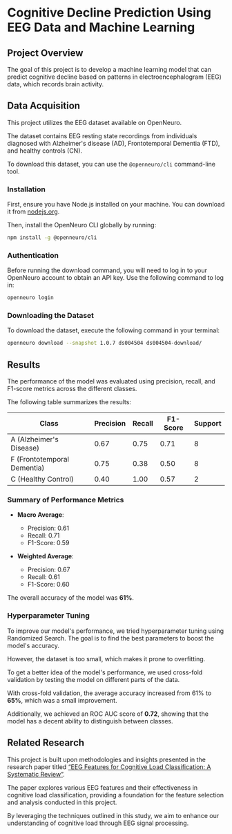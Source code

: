 
# Cognitive Decline Prediction Using EEG Data and Machine Learning

## Project Overview

The goal of this project is to develop a machine learning model that can predict cognitive decline based on patterns in electroencephalogram (EEG) data, which records brain activity. 

## Data Acquisition

This project utilizes the EEG dataset available on OpenNeuro. 

The dataset contains EEG resting state recordings from individuals diagnosed with Alzheimer's disease (AD), Frontotemporal Dementia (FTD), and healthy controls (CN).

To download this dataset, you can use the `@openneuro/cli` command-line tool. 

### Installation
First, ensure you have Node.js installed on your machine. You can download it from [nodejs.org](https://nodejs.org/).

Then, install the OpenNeuro CLI globally by running:
```bash
npm install -g @openneuro/cli
```

### Authentication

Before running the download command, you will need to log in to your OpenNeuro account to obtain an API key. Use the following command to log in:

```bash
openneuro login
```

### Downloading the Dataset 

To download the dataset, execute the following command in your terminal:

```bash
openneuro download --snapshot 1.0.7 ds004504 ds004504-download/
```

## Results

The performance of the model was evaluated using precision, recall, and F1-score metrics across the different classes. 

The following table summarizes the results:

| Class | Precision | Recall | F1-Score | Support |
|-------|-----------|--------|----------|--------|
| A (Alzheimer's Disease) | 0.67      | 0.75   | 0.71     | 8      |
| F (Frontotemporal Dementia) | 0.75      | 0.38   | 0.50     | 8      |
| C (Healthy Control) | 0.40      | 1.00   | 0.57     | 2      |

### Summary of Performance Metrics
- **Macro Average**:
  - Precision: 0.61
  - Recall: 0.71
  - F1-Score: 0.59

- **Weighted Average**:
  - Precision: 0.67
  - Recall: 0.61
  - F1-Score: 0.60

The overall accuracy of the model was **61%**. 

### Hyperparameter Tuning

To improve our model's performance, we tried hyperparameter tuning using Randomized Search. The goal is to find the best parameters to boost the model's accuracy.

However, the dataset is too small, which makes it prone to overfitting.

To get a better idea of the model's performance, we used cross-fold validation by testing the model on different parts of the data. 

With cross-fold validation, the average accuracy increased from 61% to **65%**, which was a small improvement. 

Additionally, we achieved an ROC AUC score of **0.72**, showing that the model has a decent ability to distinguish between classes.

## Related Research

This project is built upon methodologies and insights presented in the research paper titled [“EEG Features for Cognitive Load Classification: A Systematic Review”](https://www.mdpi.com/2306-5729/8/6/95). 

The paper explores various EEG features and their effectiveness in cognitive load classification, providing a foundation for the feature selection and analysis conducted in this project. 

By leveraging the techniques outlined in this study, we aim to enhance our understanding of cognitive load through EEG signal processing.
